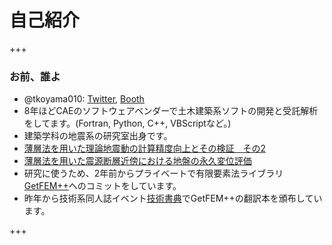 # 自己紹介

+++

### お前、誰よ

- @tkoyama010: [Twitter](https://twitter.com/tkoyama010), [Booth](https://tkoyama010.booth.pm/)
- 8年ほどCAEのソフトウェアベンダーで土木建築系ソフトの開発と受託解析をしてます。(Fortran, Python, C++, VBScriptなど。)
- 建築学科の地震系の研究室出身です。
 - [薄層法を用いた理論地震動の計算精度向上とその検証　その2](https://www.jstage.jst.go.jp/article/aijt/17/35/17_35_55/_article/-char/ja/)
 - [薄層法を用いた震源断層近傍における地盤の永久変位評価](https://www.jstage.jst.go.jp/article/aijt/22/50/22_17/_pdf)
- 研究に使うため、2年前からプライベートで有限要素法ライブラリ[GetFEM++](https://ja.wikipedia.org/wiki/GetFEM%2B%2B)へのコミットをしています。
- 昨年から技術系同人誌イベント[技術書典](https://techbookfest.org/)でGetFEM++の翻訳本を頒布しています。

+++
